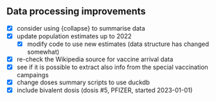 ## Data processing improvements

- [X] consider using {collapse} to summarise data
- [X] update population estimates up to 2022
  - [X] modify code to use new estimates (data structure has changed somewhat) 
- [X] re-check the Wikipedia source for vaccine arrival data
- [X] see if it is possible to extract also info from the special vaccination campaings
- [X] change doses summary scripts to use duckdb
- [X] include bivalent dosis (dosis #5, PFIZER, started 2023-01-01)
